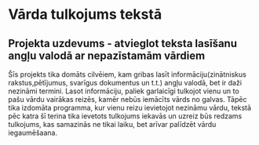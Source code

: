 # Vārda tulkojums tekstā

## Projekta uzdevums - atvieglot teksta lasīšanu angļu valodā ar nepazīstamām vārdiem

Šīs projekts tika domāts cilvēiem, kam gribas lasīt informāciju(zinātniskus rakstus,pētījumus, svarīgus dokumentus un t.t.) angļu valodā, bet ir daži nezināmi termini. Lasot informāciju, paliek garlaicīgi tulkojot vienu un to pašu vārdu vairākas reizēs, kamēr nebūs iemācīts vārds no galvas. Tāpēc tika izdomāta programma, kur vienu reizu ievietojot nezināmu vārdu, tekstā pēc katra šī terina tika ievetots tulkojums iekavās un uzreiz būs redzams tulkojums, kas samazinās ne tikai laiku, bet arīvar palīdzēt vārdu iegaumēšaana.

